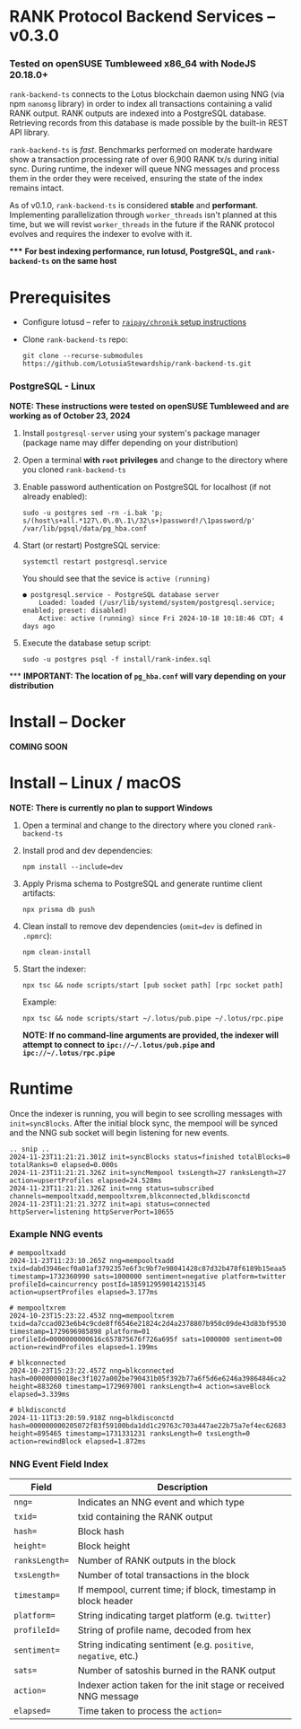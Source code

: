 # RANK Protocol Backend Services – v0.3.0

### **Tested on openSUSE Tumbleweed x86_64 with NodeJS 20.18.0+**

`rank-backend-ts` connects to the Lotus blockchain daemon using NNG (via npm `nanomsg` library) in order to index all transactions containing a valid RANK output. RANK outputs are indexed into a PostgreSQL database. Retrieving records from this database is made possible by the built-in REST API library.

`rank-backend-ts` is _fast_. Benchmarks performed on moderate hardware show a transaction processing rate of over 6,900 RANK tx/s during initial sync. During runtime, the indexer will queue NNG messages and process them in the order they were received, ensuring the state of the index remains intact.

As of v0.1.0, `rank-backend-ts` is considered **stable** and **performant**. Implementing parallelization through `worker_threads` isn't planned at this time, but we will revist `worker_threads` in the future if the RANK protocol evolves and requires the indexer to evolve with it.

**\*\*\*** **For best indexing performance, run lotusd, PostgreSQL, and `rank-backend-ts` on the same host**

# Prerequisites

- Configure lotusd – refer to [`raipay/chronik` setup instructions](https://github.com/raipay/chronik#setting-up-ecash-or-lotus-node-for-chronik)
- Clone `rank-backend-ts` repo:

  ```
  git clone --recurse-submodules https://github.com/LotusiaStewardship/rank-backend-ts.git
  ```

### PostgreSQL - Linux

**NOTE: These instructions were tested on openSUSE Tumbleweed and are working as of October 23, 2024**

1. Install `postgresql-server` using your system's package manager (package name may differ depending on your distribution)
2. Open a terminal **with `root` privileges** and change to the directory where you cloned `rank-backend-ts`
3. Enable password authentication on PostgreSQL for localhost (if not already enabled):

   ```
   sudo -u postgres sed -rn -i.bak 'p; s/(host\s+all.*127\.0\.0\.1\/32\s+)password!/\1password/p' /var/lib/pgsql/data/pg_hba.conf
   ```

4. Start (or restart) PostgreSQL service:

   ```
   systemctl restart postgresql.service
   ```

   You should see that the sevice is `active (running)`

   ```
   ● postgresql.service - PostgreSQL database server
       Loaded: loaded (/usr/lib/systemd/system/postgresql.service; enabled; preset: disabled)
       Active: active (running) since Fri 2024-10-18 10:18:46 CDT; 4 days ago
   ```

5. Execute the database setup script:
   ```
   sudo -u postgres psql -f install/rank-index.sql
   ```

\*\*\* **IMPORTANT: The location of `pg_hba.conf` will vary depending on your distribution**

# Install – Docker

**COMING SOON**

# Install – Linux / macOS

**NOTE: There is currently no plan to support Windows**

1. Open a terminal and change to the directory where you cloned `rank-backend-ts`
2. Install prod and dev dependencies:

   ```
   npm install --include=dev
   ```

3. Apply Prisma schema to PostgreSQL and generate runtime client artifacts:

   ```
   npx prisma db push
   ```

4. Clean install to remove dev dependencies (`omit=dev` is defined in `.npmrc`):

   ```
   npm clean-install
   ```

5. Start the indexer:

   ```
   npx tsc && node scripts/start [pub socket path] [rpc socket path]
   ```

   Example:

   ```
   npx tsc && node scripts/start ~/.lotus/pub.pipe ~/.lotus/rpc.pipe
   ```

   **NOTE: If no command-line arguments are provided, the indexer will attempt to connect to `ipc://~/.lotus/pub.pipe` and `ipc://~/.lotus/rpc.pipe`**

# Runtime

Once the indexer is running, you will begin to see scrolling messages with `init=syncBlocks`. After the initial block sync, the mempool will be synced and the NNG sub socket will begin listening for new events.

```
.. snip ..
2024-11-23T11:21:21.301Z init=syncBlocks status=finished totalBlocks=0 totalRanks=0 elapsed=0.000s
2024-11-23T11:21:21.326Z init=syncMempool txsLength=27 ranksLength=27 action=upsertProfiles elapsed=24.528ms
2024-11-23T11:21:21.326Z init=nng status=subscribed channels=mempooltxadd,mempooltxrem,blkconnected,blkdisconctd
2024-11-23T11:21:21.327Z init=api status=connected httpServer=listening httpServerPort=10655
```

### Example NNG events

```
# mempooltxadd
2024-11-23T11:23:10.265Z nng=mempooltxadd txid=dabd3946ecf0a01af3792357e6f3c9bf7e98041428c87d32b478f6189b15eaa5 timestamp=1732360990 sats=1000000 sentiment=negative platform=twitter profileId=caincurrency postId=1859129590142153145 action=upsertProfiles elapsed=3.177ms

# mempooltxrem
2024-10-23T15:23:22.453Z nng=mempooltxrem txid=da7ccad023e6b4c9cde8ff6546e21824c2d4a2378807b950c09de43d83bf9530 timestamp=1729696985898 platform=01 profileId=0000000000616c657875676f726a695f sats=1000000 sentiment=00 action=rewindProfiles elapsed=1.199ms

# blkconnected
2024-10-23T15:23:22.457Z nng=blkconnected hash=00000000018ec3f1027a002be790431b05f392b77a6f5d6e6246a39864846ca2 height=883260 timestamp=1729697001 ranksLength=4 action=saveBlock elapsed=3.339ms

# blkdisconctd
2024-11-11T13:20:59.918Z nng=blkdisconctd hash=000000000205072f83f59100bda1dd1c29763c703a447ae22b75a7ef4ec62683 height=895465 timestamp=1731331231 ranksLength=0 txsLength=0 action=rewindBlock elapsed=1.872ms
```

### NNG Event Field Index

| Field          | Description                                                     |
| -------------- | --------------------------------------------------------------- |
| `nng=`         | Indicates an NNG event and which type                           |
| `txid=`        | txid containing the RANK output                                 |
| `hash=`        | Block hash                                                      |
| `height=`      | Block height                                                    |
| `ranksLength=` | Number of RANK outputs in the block                             |
| `txsLength=`   | Number of total transactions in the block                       |
| `timestamp=`   | If mempool, current time; if block, timestamp in block header   |
| `platform=`    | String indicating target platform (e.g. `twitter`)              |
| `profileId=`   | String of profile name, decoded from hex                        |
| `sentiment=`   | String indicating sentiment (e.g. `positive`, `negative`, etc.) |
| `sats=`        | Number of satoshis burned in the RANK output                    |
| `action=`      | Indexer action taken for the init stage or received NNG message |
| `elapsed=`     | Time taken to process the `action=`                             |
